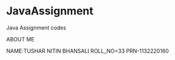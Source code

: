 # JavaAssignment
Java Assignment codes

ABOUT ME 

NAME:TUSHAR NITIN BHANSALI
ROLL_NO=33
PRN-1132220160
